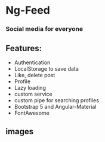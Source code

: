 # Ng-Feed

### Social media for everyone

## Features:

- Authentication
- LocalStorage to save data
- Like, delete post
- Profile
- Lazy loading
- custom service
- custom pipe for searching profiles
- Bootstrap 5 and Angular-Material
- FontAwesome

## images

<!-- <img src="https://github.com/Saif64/expenses_tracker/blob/master/screenshots/home_light.png" width="320" height="640"> -->
